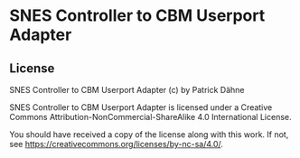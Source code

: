 # SNES Controller to CBM Userport Adapter

## License

SNES Controller to CBM Userport Adapter (c) by Patrick Dähne

SNES Controller to CBM Userport Adapter is licensed under a
Creative Commons Attribution-NonCommercial-ShareAlike 4.0 International License.

You should have received a copy of the license along with this
work. If not, see <https://creativecommons.org/licenses/by-nc-sa/4.0/>.
